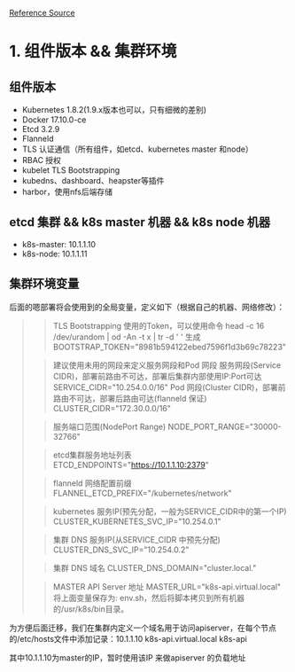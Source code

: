 [Reference Source](https://www.qikqiak.com/post/manual-install-high-available-kubernetes-cluster/ "手动搭建高可用的kubernetes 集群")

# 1. 组件版本 && 集群环境
## 组件版本
  - Kubernetes 1.8.2(1.9.x版本也可以，只有细微的差别)
  - Docker 17.10.0-ce
  - Etcd 3.2.9
  - Flanneld
  - TLS 认证通信（所有组件，如etcd、kubernetes master 和node）
  - RBAC 授权
  - kubelet TLS Bootstrapping
  - kubedns、dashboard、heapster等插件
  - harbor，使用nfs后端存储

## etcd 集群 && k8s master 机器 && k8s node 机器
  - k8s-master: 10.1.1.10
  - k8s-node: 10.1.1.11

## 集群环境变量
后面的嗯部署将会使用到的全局变量，定义如下（根据自己的机器、网络修改）：

> > TLS Bootstrapping 使用的Token，可以使用命令 head -c 16 /dev/urandom | od -An -t x | tr -d ' ' 生成
> BOOTSTRAP_TOKEN="8981b594122ebed7596f1d3b69c78223"
> 
> > 建议使用未用的网段来定义服务网段和Pod 网段
> > 服务网段(Service CIDR)，部署前路由不可达，部署后集群内部使用IP:Port可达
> SERVICE_CIDR="10.254.0.0/16"
> > Pod 网段(Cluster CIDR)，部署前路由不可达，部署后路由可达(flanneld 保证)
> CLUSTER_CIDR="172.30.0.0/16"
> 
> > 服务端口范围(NodePort Range)
> NODE_PORT_RANGE="30000-32766"
> 
> > etcd集群服务地址列表
> ETCD_ENDPOINTS="https://10.1.1.10:2379"
> 
> > flanneld 网络配置前缀
> FLANNEL_ETCD_PREFIX="/kubernetes/network"
> 
> > kubernetes 服务IP(预先分配，一般为SERVICE_CIDR中的第一个IP)
> CLUSTER_KUBERNETES_SVC_IP="10.254.0.1"
> 
> > 集群 DNS 服务IP(从SERVICE_CIDR 中预先分配)
> CLUSTER_DNS_SVC_IP="10.254.0.2"
> 
> > 集群 DNS 域名
> CLUSTER_DNS_DOMAIN="cluster.local."
> 
> > MASTER API Server 地址
> MASTER_URL="k8s-api.virtual.local"
> 将上面变量保存为: env.sh，然后将脚本拷贝到所有机器的/usr/k8s/bin目录。

 
为方便后面迁移，我们在集群内定义一个域名用于访问apiserver，在每个节点的/etc/hosts文件中添加记录：10.1.1.10 k8s-api.virtual.local k8s-api

其中10.1.1.10为master的IP，暂时使用该IP 来做apiserver 的负载地址
